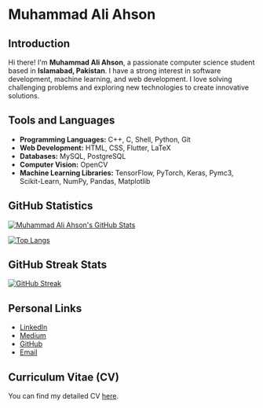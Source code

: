 # Muhammad Ali Ahson

## Introduction
Hi there! I'm **Muhammad Ali Ahson**, a passionate computer science student based in **Islamabad, Pakistan**. I have a strong interest in software development, machine learning, and web development. I love solving challenging problems and exploring new technologies to create innovative solutions.

## Tools and Languages
- **Programming Languages:** C++, C, Shell, Python, Git
- **Web Development:** HTML, CSS, Flutter, LaTeX
- **Databases:** MySQL, PostgreSQL
- **Computer Vision:** OpenCV
- **Machine Learning Libraries:** TensorFlow, PyTorch, Keras, Pymc3, Scikit-Learn, NumPy, Pandas, Matplotlib

## GitHub Statistics

[![Muhammad Ali Ahson's GitHub Stats](https://github-readme-stats.vercel.app/api?username=MuhammadAliAhson&show_icons=true&count_private=true&hide=contribs&theme=radical)](https://github.com/MuhammadAliAhson)

[![Top Langs](https://github-readme-stats.vercel.app/api/top-langs/?username=MuhammadAliAhson&layout=compact&theme=radical)](https://github.com/MuhammadAliAhson)

## GitHub Streak Stats
[![GitHub Streak](https://github-readme-streak-stats.herokuapp.com/?user=MuhammadAliAhson&theme=radical)](https://github.com/MuhammadAliAhson)

## Personal Links
- [LinkedIn](https://www.linkedin.com/in/muhammadaliahson/)
- [Medium](https://medium.com/@i212535)
- [GitHub](https://github.com/MuhammadAliAhson)
- [Email](aliahson56@gmail.com)

## Curriculum Vitae (CV)
You can find my detailed CV [here](./cv.pdf).
